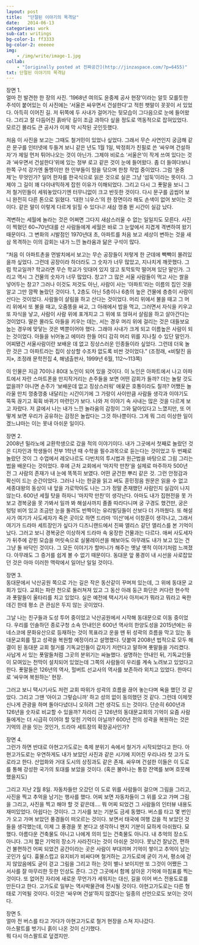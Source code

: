 ```yaml
---
layout: post
title:  "단절된 이야기의 목격담"
date:   2014-06-13
categories: work
sub-cat: writings
bg-color-1:	ff3333
bg-color-2: eeeeee
img:
    - /img/write/image-1.jpg
collab: 
    - "[originally posted at 진짜공간](http://jinzaspace.com/?p=6455)"
txt: 단절된 이야기의 목격담
---
```

장면 1. <br>
얼마 전 발견한 한 장의 사진. ‘1968년 여의도 윤중제 공사 현장’이라는 알듯 모를듯한 주석이 붙어있는 이 사진에는 ‘서울은 싸우면서 건설한다’고 적힌 팻말이 꼿꼿이 서 있었다. 아득히 이어진 길. 저 뒤쪽에 두 사내가 걸어가는 뒷모습이 그다음으로 눈에 들어왔다. 그리고 잘 다듬어진 흙바닥 길이 조금 과하다 싶을 정도로 역동적으로 잡혀있었다. 모르긴 몰라도 큰 공사가 이제 막 시작된 곳인듯했다.
 
처음 이 사진을 보고는 그때도 철거민이 있었나 싶었다. 그래서 무슨 사연인지 궁금해 같은 문구를 인터넷에 두들겨 보니 같은 년도 1월 1일, 박정희가 친필로 쓴 ‘싸우며 건설하자’가 제일 먼저 튀어나오는 것이 아닌가. 그제야 비로소 ‘서울은’이 작게 쓰여 있다는 것과 ‘싸우면서 건설한다’위에 있는 정부 로고 같은 것이 눈에 들어왔다. 좀 더 들여다보니 한쪽 구석 강가엔 돌멩이만 한 인부들이 땀을 닦으며 한창 작업 중이었다. 그럼 ‘윤중제’는 무엇인가? 일어 한자를 한국식으로 읽은 것으로 실은 그냥 ‘섬둑’이라는 뜻이다. 그제야 그 길이 꽤 다이내믹하게 잡힌 이유가 이해되었다. 그리고 다시 그 푯말을 보니 그저 철거민들이 세워놓았다기엔 터무니없이 크고 반듯한 것이다. 다시 문구를 곱씹어 보니 완전히 다른 톤으로 읽혔다. ‘대한 늬우스’의 한 장면이라 해도 손색이 없어 보이는 것이다. 같은 말이 이렇게 다르게 읽힐 수 있다니! 새삼 껑충 뛴 시간이 실감 났다.

격변하는 세월에 놀라는 것은 어쩌면 그다지 새삼스러울 수 없는 일일지도 모른다. 사진이 찍혔던 60~70년대를 산 사람들에게 세월은 바로 그 눈앞에서 지겹게 격변하여 왔기 때문이다. 그 변화의 시발점인 1970년대 초, 아파트를 처음 보고 세상이 변하는 것을 새삼 목격하는 이의 감회는 내가 느낀 놀라움과 닮은 구석이 많다.
 
“처음 이 아파트촌을 먼발치에서 보고는 무슨 공장들이 저렇게 한 군데에 빽빽이 몰려있을까 싶었다. 그런데 공장이라 하더라도 그 숫자가 너무 많았고, 지나치게 깨끗했다. 그럼 학교일까? 학교라면 무슨 학교가 잇대어 있지 않고 토막토막 떨어져 있단 말인가. 그리고 역시 그 건물의 숫자가 너무 많았다. 창고? 그 많은 서울 사람들이 먹고 사는 쌀을 넣어두는 창고? 그러나 이것도 저것도 아닌, 사람이 사는 ‘아파트’라는 이름의 집인 것을 알고 그만 깜짝 놀랐던 것이다. 1, 2층도 아닌 5층이나 6층의 높은 건물에 층층이 사람이 산다는 것이었다. 사람들이 살림을 하고 산다는 것이었다. 머리 위에서 불을 때고 그 머리 위에서 또 불을 때고, 오줌똥을 싸고, 그 아래에서 밥을 먹고, 그러면서 자식을 키우고 또 자식을 낳고, 사람이 사람 위에 포개지고 그 위에 또 얹혀서 살림을 하고 살아간다는 것이었다. 딸은 몰라도 아들을 키우는 데는, 서는 경우 머리 위에 걸리는 것은 대들보요 눕는 경우에 맞닿는 것은 벽뿐이어야 했다. 그래야 사내가 크게 되고 이름높은 사람이 되는 것이었다. 아들을 뉘어놓고 에미라 한들 어디 감히 머리 위를 지나칠 수 있단 말인가. 어찌됐건 서울사람이란 보배운 데 없고 징상스러운 인종들이라 싶었다. 그런데 더욱 놀란 것은 그 아파트라는 집이 상상할 수조차 없도록 비싼 것이었다.” (조정래, «비탈진 음지», 조정래 문학전집 4, 해냄출판사, 1999년 6월, 112～113쪽)
 
이 인물은 지금 70이나 80대 노인이 되어 있을 것이다. 이 노인은 아파트에서 나고 아파트에서 자란 스마트폰을 만지작거리는 손주들을 보면 어떤 감회가 들까? 더는 놀랄 것도 없을까? 아니면 손주가 ‘보배운데 없고 징상스러워’ 애꿎은 호통이라도 칠까? 어쨌든 놀라울 만치 껑충껑충 내달리는 시간이기에 그 가랑이 사이만큼 사람들 생각과 이야기도 뚝뚝 끊기고 휙휙 바뀌기 마련인가 보다. 나와 저 이야기 속 사내는 많은 것을 다르게 보고 자랐다. 저 글에서 나는 내가 느낀 놀라움의 감정이 그와 닮아있다고 느꼈지만, 또 어떻게 보면 우리가 공유하는 감정은 놀랍다는 그것 하나뿐이다. 그게 뭐 그리 이상한 일이겠느냐마는 이는 못내 아쉬운 일이다.


장면 2. <br>
2008년 밀라노에 교환학생으로 갔을 적의 이야기이다. 내가 그곳에서 첫째로 놀랐던 것은 디자인과 학생들이 전부 1학년 때 수학을 필수과목으로 듣는다는 것이었고 두 번째로 놀랐던 것이 그 수업에서 레오나르도 다빈치의 투시법과 원근법을 바탕으로 그림 그리는 법을 배운다는 것이었다. 후에 근처 교회에서 ‘마지막 만찬’을 실제로 마주하자 500년 전 그 사람의 존재가 내 눈에 똑똑히 보였다. 어떤 굳건한 뿌리 같은 것. 그런 안정감과 확신이 드는 순간이었다. 그러나 나는 한글을 읽고 써도 훈민정음 원문은 읽을 수 없고 세종대왕의 동상이 내 앞을 가로막아도 나는 그가 정말 존재했던 사람인지 실감이 나지 않는다. 600년 세월 탓을 하자니 ‘마지막 만찬’이 생각난다. 아마도 내가 집현전을 못 가보고 경복궁을 못 가봐서 일까 봐 해설사까지 졸졸 따라다니며 궁 구경도 했건만, 궁은 텅텅 비어 있고 조금만 눈을 돌려도 반짝이는 유리빌딩들이 산보다 더 가까웠다. 또 해설사가 여기가 사도세자가 죽은 곳이오 하면 드라마 ‘이산’에서 이창훈이 생각나고, 그래서 여기가 드라마 세트장인가 싶다가 디즈니랜드에서 진짜 앨리스 같던 앨리스를 본 기억이 났다. 그러고 보니 경복궁은 이상하게 드라마 속 웅장한 건물과는 다르다. 애써 사도세자가 뒤주에 갇힌 모습을 머릿속으로 실물레이션을 해보아도 아무래도 내가 보고 있는 건 그냥 돌 바닥인 것이다. 그 모든 이야기가 할머니가 해주는 옛날 옛적 이야기처럼 느껴졌다. 아무래도 그 증거를 쉽게 볼 수 없기 때문이다. 동대문 앞 풍경이 내 시선을 사로잡았던 것은 아마 이러한 맥락에서 일어난 일일 것이다.
 
장면 3. <br>
동대문에서 낙산공원 쪽으로 가는 길은 작은 동산같이 꾸며져 있는데, 그 위에 동대문 교회가 있다. 교회는 파란 천으로 둘러쳐져 있고 그 동산 아래 둥근 화단은 커다란 현수막과 푯말들이 울타리를 치고 있었다. 실은 예전에 택시기사 아저씨가 뭐라고 뭐라고 욕한 데긴 한데 평소 큰 관심은 두지 않는 곳이었다.
 
그날 나는 친구들과 도성 투어 중이었고 낙산공원에서 시작해 동대문으로 이동 중이었다. 우리를 인솔하던 종로구청 소속 안내인은 600년 역사의 한양도성을 2015년에는 유네스코에 문화유산으로 등재하는 것이 목표라고 운을 뗀 뒤 성곽의 흐름을 막고 있는 동대문교회를 헐고 성곽을 복원할 예정이라고 설명했다. 덧붙여 2008년 법적으로 모두 해결이 된 동대문 교회 철거를 기독교인들이 갑자기 저런다고 말하며 푯말들을 가리켰다. 사납게 서 있는 푯말들처럼 그곳의 분위기는 싸늘했다. 설명하는 안내인 뒤, 기독교인들이 모여있는 천막이 설치되어 있었는데 그쪽의 사람들이 우리를 계속 노려보고 있었다고 한다. 푯말들은 126년의 역사, 헐버트 선교사의 역사를 보존하라 외치고 있었다. 한마디로 ‘싸우며 복원하는’ 현장.
 
그러고 보니 택시기사도 저런 교회 따위가 성곽의 흐름을 끊어 놓는다며 욕을 했던 것 같았다. 그리고 그땐 ‘아이고 그렇습니까’ 하고 성의 없이 동의했던 것 같다. 그런데 이제껏 신나게 관광을 하며 돌아다녔더니 오히려 그런 생각도 드는 것이다. 단순히 600년과 126년을 숫자로 비교할 수 있을까? 차라리 근 126년의 동대문교회의 기억이 요즘 사람들에게는 더 시급히 이어야 할 잊힌 기억이 아닐까? 600년 전의 성곽을 복원하는 것은 기억의 끈을 잇는 것인가, 드라마 세트장의 확장공사인가? 
 
장면 4. <br>
그런가 하면 반대로 아현고가도로는 축제 분위기 속에서 철거가 시작되었다고 한다. 아현고가도로는 우연하게도 내가 보았던 사진과 같은 시기에 지어진 우리나라 첫 고가 도로라고 한다. 산업화와 거대 도시의 상징과도 같은 존재. 싸우며 건설한 이들은 이 도로를 통해 강성한 국가의 토대를 보았을 것이다. (혹은 불어나는 통장 잔액를 보며 흐뭇해했을지도)
 
그리고 지난 2월 8일. 자동차들만 오갔던 이 도로 위를 사람들이 걸으며 그림을 그리고, 사진을 찍고 추억을 남기는 행사를 했다. 어찌 보면 자동차들이 그 위를 오고 가며 그림을 그리고, 사진을 찍고 해야 할 것 같은데…. 뭐 어찌 되었건 그 사람들의 인터뷰 내용도 재미있었다. 아쉽다는 것이다. 그 기사를 보는 기분도 금세 동했다. 버스를 타고 몇 번인가 오고 가며 보았던 풍경들이 떠오르는 것이다. 보면서 태국에 여행 갔을 적 보았던 것들을 생각했는데, 이제 그 풍경을 못 본다고 생각하니 왠지 기분이 묘하게 아쉬웠다. 묘했다. 아름다운 건축물도 아니고 나에게 의미 있는 건축물도 아니다. 내 추억의 장소도 아니다. 그저 짧은 기억의 장소가 사라진다는 것이 아쉬운 것이다. 못났건 잘났건, 편하건 불편하건 어찌 되었건 공간이라는 곳은 사람이 부대끼며 기억이 쌓이고 추억이 남는 곳인가 싶다. 흉물스럽고 유지비가 비싸다며 철거하는 고가도로에 굳이 가서, 평소에 걷지 않았음에도 굳이 걷고 그림을 그리고 하는 것이 별나 보이지만 또 그것이 어쨌든 그 서사를 잘 마무리한 듯한 인상도 준다. 그간 그곳에서 함께 살아온 기억에 마침표를 찍는 것이다. 또 없어진 자리에 새로운 무언가가 세워지는 대신, 길을 이어 버스 전용도로를 만든다고 한다. 고가도로 일부는 역사박물관에 전시될 것이다. 아현고가도로는 다른 형태로 기억될 것이다. 이것은 ‘싸우며 건설’하지 않겠다는 일종의 선언으로도 보이는 것이다.
 
장면 5.<br> 
얼마 전 버스를 타고 가다가 아현고가도로 철거 현장을 스쳐 지나갔다.<br>
아스팔트를 벗기니 흙이 나온 것이 신기했다.<br>
뭐 다시 아스팔트로 덮겠지만.